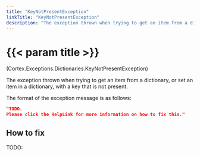 ```yaml
---
title: "KeyNotPresentException"
linkTitle: "KeyNotPresentException"
description: "The exception thrown when trying to get an item from a dictionary, or set an item in a dictionary, with a key that is not present."
---
```


# {{< param title >}}

<p class="namespace">(Cortex.Exceptions.Dictionaries.KeyNotPresentException)</p>

The exception thrown when trying to get an item from a dictionary, or set an item in a dictionary, with a key that is not present.

The format of the exception message is as follows:

```json
"TODO.
Please click the HelpLink for more information on how to fix this."
```

## How to fix

TODO:
